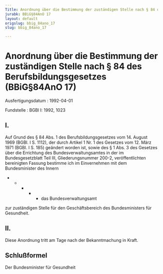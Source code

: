 ```yaml
---
Title: Anordnung über die Bestimmung der zuständigen Stelle nach § 84 des Berufsbildungsgesetzes
jurabk: BBiG§84AnO 17
layout: default
origslug: bbig_84ano_17
slug: bbig_84ano_17

---
```


# Anordnung über die Bestimmung der zuständigen Stelle nach § 84 des Berufsbildungsgesetzes (BBiG§84AnO 17)

Ausfertigungsdatum
:   1992-04-01

Fundstelle
:   BGBl I: 1992, 1023



## I.

Auf Grund  des § 84 Abs. 1 des Berufsbildungsgesetzes vom 14. August 1969 (BGBl. I S. 1112), der durch Artikel 1 Nr. 1 des Gesetzes vom 12. März 1971 (BGBl. I S. 185) geändert worden ist, sowie des § 1 Abs. 3 des Gesetzes über die Errichtung des Bundesverwaltungsamtes in der im Bundesgesetzblatt Teil III, Gliederungsnummer 200-2, veröffentlichten bereinigten Fassung bestimme ich im Einvernehmen mit dem Bundesminister des Innern

*
    *
        *
            *
                *   das Bundesverwaltungsamt















zur zuständigen Stelle für den Geschäftsbereich des Bundesministers für Gesundheit.


## II.

Diese Anordnung tritt am Tage nach der Bekanntmachung in Kraft.


## Schlußformel

Der Bundesminister für Gesundheit

